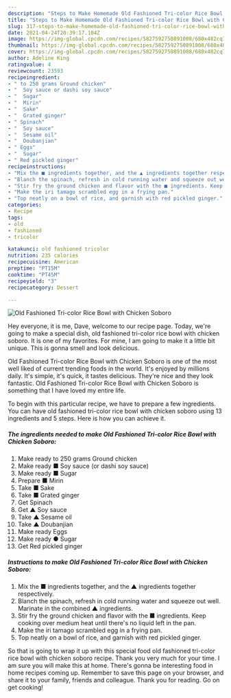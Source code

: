 ```yaml
---
description: "Steps to Make Homemade Old Fashioned Tri-color Rice Bowl with Chicken Soboro"
title: "Steps to Make Homemade Old Fashioned Tri-color Rice Bowl with Chicken Soboro"
slug: 317-steps-to-make-homemade-old-fashioned-tri-color-rice-bowl-with-chicken-soboro
date: 2021-04-24T20:39:17.104Z
image: https://img-global.cpcdn.com/recipes/5827592750891008/680x482cq70/old-fashioned-tri-color-rice-bowl-with-chicken-soboro-recipe-main-photo.jpg
thumbnail: https://img-global.cpcdn.com/recipes/5827592750891008/680x482cq70/old-fashioned-tri-color-rice-bowl-with-chicken-soboro-recipe-main-photo.jpg
cover: https://img-global.cpcdn.com/recipes/5827592750891008/680x482cq70/old-fashioned-tri-color-rice-bowl-with-chicken-soboro-recipe-main-photo.jpg
author: Adeline King
ratingvalue: 4
reviewcount: 23593
recipeingredient:
- " to 250 grams Ground chicken"
- "  Soy sauce or dashi soy sauce"
- "  Sugar"
- "  Mirin"
- "  Sake"
- "  Grated ginger"
- " Spinach"
- "  Soy sauce"
- "  Sesame oil"
- "  Doubanjian"
- " Eggs"
- "  Sugar"
- " Red pickled ginger"
recipeinstructions:
- "Mix the ■ ingredients together, and the ▲ ingredients together respectively."
- "Blanch the spinach, refresh in cold running water and squeeze out well. Marinate in the combined ▲ ingredients."
- "Stir fry the ground chicken and flavor with the ■ ingredients. Keep cooking over medium heat until there&#39;s no liquid left in the pan."
- "Make the iri tamago scrambled egg in a frying pan."
- "Top neatly on a bowl of rice, and garnish with red pickled ginger."
categories:
- Recipe
tags:
- old
- fashioned
- tricolor

katakunci: old fashioned tricolor 
nutrition: 235 calories
recipecuisine: American
preptime: "PT15M"
cooktime: "PT45M"
recipeyield: "3"
recipecategory: Dessert

---
```



![Old Fashioned Tri-color Rice Bowl with Chicken Soboro](https://img-global.cpcdn.com/recipes/5827592750891008/680x482cq70/old-fashioned-tri-color-rice-bowl-with-chicken-soboro-recipe-main-photo.jpg)

Hey everyone, it is me, Dave, welcome to our recipe page. Today, we're going to make a special dish, old fashioned tri-color rice bowl with chicken soboro. It is one of my favorites. For mine, I am going to make it a little bit unique. This is gonna smell and look delicious.

Old Fashioned Tri-color Rice Bowl with Chicken Soboro is one of the most well liked of current trending foods in the world. It's enjoyed by millions daily. It's simple, it's quick, it tastes delicious. They're nice and they look fantastic. Old Fashioned Tri-color Rice Bowl with Chicken Soboro is something that I have loved my entire life.




To begin with this particular recipe, we have to prepare a few ingredients. You can have old fashioned tri-color rice bowl with chicken soboro using 13 ingredients and 5 steps. Here is how you can achieve it.

<!--inarticleads1-->

##### The ingredients needed to make Old Fashioned Tri-color Rice Bowl with Chicken Soboro:

1. Make ready  to 250 grams Ground chicken
1. Make ready  ■ Soy sauce (or dashi soy sauce)
1. Make ready  ■ Sugar
1. Prepare  ■ Mirin
1. Take  ■ Sake
1. Take  ■ Grated ginger
1. Get  Spinach
1. Get  ▲ Soy sauce
1. Take  ▲ Sesame oil
1. Take  ▲ Doubanjian
1. Make ready  Eggs
1. Make ready  ● Sugar
1. Get  Red pickled ginger




<!--inarticleads2-->

##### Instructions to make Old Fashioned Tri-color Rice Bowl with Chicken Soboro:

1. Mix the ■ ingredients together, and the ▲ ingredients together respectively.
1. Blanch the spinach, refresh in cold running water and squeeze out well. Marinate in the combined ▲ ingredients.
1. Stir fry the ground chicken and flavor with the ■ ingredients. Keep cooking over medium heat until there&#39;s no liquid left in the pan.
1. Make the iri tamago scrambled egg in a frying pan.
1. Top neatly on a bowl of rice, and garnish with red pickled ginger.




So that is going to wrap it up with this special food old fashioned tri-color rice bowl with chicken soboro recipe. Thank you very much for your time. I am sure you will make this at home. There's gonna be interesting food in home recipes coming up. Remember to save this page on your browser, and share it to your family, friends and colleague. Thank you for reading. Go on get cooking!
